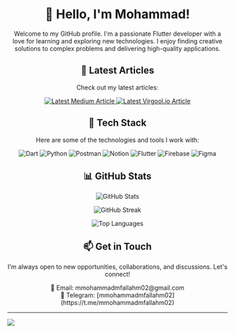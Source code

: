 <h1 align="center">👋 Hello, I'm Mohammad!</h1>

<p align="center">
  Welcome to my GitHub profile. I'm a passionate Flutter developer with a love for learning and exploring new technologies. I enjoy finding creative solutions to complex problems and delivering high-quality applications.
</p>

<h2 align="center">📝 Latest Articles</h2>
<p align="center">
  Check out my latest articles:
</p>
<p align="center">
  <a href="https://medium.com/@mmohammadmfallahm02/your-article-title" target="_blank">
    <img src="https://img.shields.io/badge/Read on Medium-2ea44f?style=for-the-badge&logo=medium" alt="Latest Medium Article">
  </a>
  <a href="https://virgool.io/@mmohammadmfallahm02" target="_blank">
    <img src="https://img.shields.io/badge/Read on Virgool-17b978?style=for-the-badge&logo=virgool&logoColor=white" alt="Latest Virgool.io Article">
  </a>
</p>
<h2 align="center">🚀 Tech Stack</h2>

<p align="center">
  Here are some of the technologies and tools I work with:
</p>

<p align="center">
  <img src="https://img.shields.io/badge/dart-%230175C2.svg?style=for-the-badge&logo=dart&logoColor=white" alt="Dart">
  <img src="https://img.shields.io/badge/python-3670A0?style=for-the-badge&logo=python&logoColor=ffdd54" alt="Python">
  <img src="https://img.shields.io/badge/Postman-FF6C37?style=for-the-badge&logo=postman&logoColor=white" alt="Postman">
  <img src="https://img.shields.io/badge/Notion-%23000000.svg?style=for-the-badge&logo=notion&logoColor=white" alt="Notion">
  <img src="https://img.shields.io/badge/Flutter-%2302569B.svg?style=for-the-badge&logo=Flutter&logoColor=white" alt="Flutter">
  <img src="https://img.shields.io/badge/firebase-%23039BE5.svg?style=for-the-badge&logo=firebase" alt="Firebase">
  <img src="https://img.shields.io/badge/figma-%23F24E1E.svg?style=for-the-badge&logo=figma&logoColor=white" alt="Figma">
</p>

<h2 align="center">📊 GitHub Stats</h2>

<p align="center">
  <img src="https://github-readme-stats.vercel.app/api?username=mmohammadmfallahm02&theme=vue-dark&hide_border=true&include_all_commits=false&count_private=false" alt="GitHub Stats">
</p>

<p align="center">
  <img src="https://github-readme-streak-stats.herokuapp.com/?user=mmohammadmfallahm02&theme=vue-dark&hide_border=true" alt="GitHub Streak">
</p>

<p align="center">
  <img src="https://github-readme-stats.vercel.app/api/top-langs/?username=mmohammadmfallahm02&theme=vue-dark&hide_border=true&include_all_commits=false&count_private=false&layout=compact" alt="Top Languages">
</p>

<h2 align="center">📫 Get in Touch</h2>

<p align="center">
  I'm always open to new opportunities, collaborations, and discussions. Let's connect!
</p>

<p align="center">
  📧 Email: mmohammadmfallahm02@gmail.com<br>
  💬 Telegram: [mmohammadmfallahm02](https://t.me/mmohammadmfallahm02)
</p>

---
[![](https://visitcount.itsvg.in/api?id=mmohammadmfallahm02&icon=2&color=0)](https://visitcount.itsvg.in)
